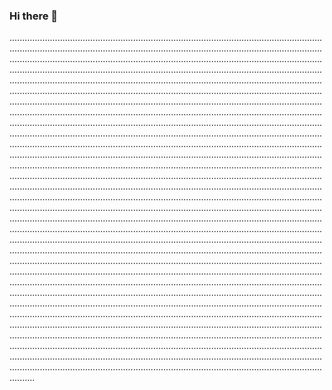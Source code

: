 ### Hi there 👋

..........................................................................................................................................................................................................................................................................................................................................................................................................................................................................................................................................................................................................................................................................................................................................................................................................................................................................................................................................................................................................................................................................................................................................................................................................................................................................................................................................................................................................................................................................................................................................................................................................................................................................................................................................................................................................................................................................................................................................................................................................................................................................................................................................................................................................................................................................................................................................................................................................................................................................................................................................................................................................................................................................................................................................................................................................................................................................................................................................................................................................................................................................................................................................................................................................................................................................................................................................................................................................................................................................................................................................................................................................................................................................................................................................................................................................................................................................................................................................................................................................................................................................................................................................